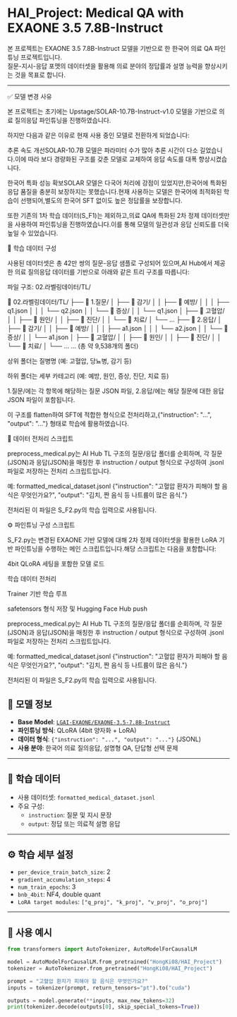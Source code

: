 # HAI_Project: Medical QA with EXAONE 3.5 7.8B-Instruct

본 프로젝트는 EXAONE 3.5 7.8B-Instruct 모델을 기반으로 한 한국어 의료 QA 파인튜닝 프로젝트입니다.  
질문-지시-응답 포맷의 데이터셋을 활용해 의료 분야의 정답률과 설명 능력을 향상시키는 것을 목표로 합니다.

---
✅ 모델 변경 사유

본 프로젝트는 초기에는 Upstage/SOLAR-10.7B-Instruct-v1.0 모델을 기반으로 의료 질의응답 파인튜닝을 진행하였습니다.

하지만 다음과 같은 이유로 현재 사용 중인 모델로 전환하게 되었습니다:

추론 속도 개선SOLAR-10.7B 모델은 파라미터 수가 많아 추론 시간이 다소 길었습니다.이에 따라 보다 경량화된 구조를 갖춘 모델로 교체하여 응답 속도를 대폭 향상시켰습니다.

한국어 특화 성능 확보SOLAR 모델은 다국어 처리에 강점이 있었지만,한국어에 특화된 응답 품질을 충분히 보장하지는 못했습니다.현재 사용하는 모델은 한국어에 최적화된 학습이 선행되어,별도의 한국어 SFT 없이도 높은 정답률을 보장합니다.

또한 기존의 1차 학습 데이터(S_F1)는 제외하고,의료 QA에 특화된 2차 정제 데이터셋만을 사용하여 파인튜닝을 진행하였습니다.이를 통해 모델의 일관성과 응답 신뢰도를 더욱 높일 수 있었습니다.

🧾 학습 데이터 구성

사용된 데이터셋은 총 42만 쌍의 질문-응답 샘플로 구성되어 있으며,AI Hub에서 제공한 의료 질의응답 데이터를 기반으로 아래와 같은 트리 구조를 따릅니다:

파일 구조: 02.라벨링데이터/TL/

📁 02.라벨링데이터/TL/
├── 📁 1.질문/
│   ├── 📁 감기/
│   │   ├── 📁 예방/
│   │   │   ├── q1.json
│   │   │   └── q2.json
│   │   └── 📁 증상/
│   │       └── q1.json
│   ├── 📁 고혈압/
│   │   ├── 📁 원인/
│   │   ├── 📁 진단/
│   │   └── 📁 치료/
│   └── ...
├── 📁 2.응답/
│   ├── 📁 감기/
│   │   ├── 📁 예방/
│   │   │   ├── a1.json
│   │   │   └── a2.json
│   │   └── 📁 증상/
│   │       └── a1.json
│   ├── 📁 고혈압/
│   │   ├── 📁 원인/
│   │   ├── 📁 진단/
│   │   └── 📁 치료/
│   └── ...
...
(총 약 9,538개의 폴더)

상위 폴더는 질병명 (예: 고혈압, 당뇨병, 감기 등)

하위 폴더는 세부 카테고리 (예: 예방, 원인, 증상, 진단, 치료 등)

1.질문/에는 각 항목에 해당하는 질문 JSON 파일, 2.응답/에는 해당 질문에 대한 응답 JSON 파일이 포함됩니다.

이 구조를 flatten하여 SFT에 적합한 형식으로 전처리하고,{"instruction": "...", "output": "..."} 형태로 학습에 활용하였습니다.

🧪 데이터 전처리 스크립트

preprocess_medical.py는 AI Hub TL 구조의 질문/응답 폴더를 순회하며,
각 질문(JSON)과 응답(JSON)을 매칭한 후 instruction / output 형식으로 구성하여 .jsonl 파일로 저장하는 전처리 스크립트입니다.

예: formatted_medical_dataset.jsonl
{"instruction": "고혈압 환자가 피해야 할 음식은 무엇인가요?", "output": "김치, 짠 음식 등 나트륨이 많은 음식."}

전처리된 이 파일은 S_F2.py의 학습 입력으로 사용됩니다.

⚙️ 파인튜닝 구성 스크립트

S_F2.py는 변경된 EXAONE 기반 모델에 대해 2차 정제 데이터셋을 활용한 LoRA 기반 파인튜닝을 수행하는 메인 스크립트입니다.해당 스크립트는 다음을 포함합니다:

4bit QLoRA 세팅을 포함한 모델 로드

학습 데이터 전처리

Trainer 기반 학습 루프

safetensors 형식 저장 및 Hugging Face Hub push

preprocess_medical.py는 AI Hub TL 구조의 질문/응답 폴더를 순회하며,
각 질문(JSON)과 응답(JSON)을 매칭한 후 instruction / output 형식으로 구성하여 .jsonl 파일로 저장하는 전처리 스크립트입니다.

예: formatted_medical_dataset.jsonl
{"instruction": "고혈압 환자가 피해야 할 음식은 무엇인가요?", "output": "김치, 짠 음식 등 나트륨이 많은 음식."}

전처리된 이 파일은 S_F2.py의 학습 입력으로 사용됩니다.




## 📌 모델 정보

- **Base Model**: [`LGAI-EXAONE/EXAONE-3.5-7.8B-Instruct`](https://huggingface.co/LGAI-EXAONE/EXAONE-3.5-7.8B-Instruct)
- **파인튜닝 방식**: QLoRA (4bit 양자화 + LoRA)
- **데이터 형식**: `{"instruction": "...", "output": "..."}` (JSONL)
- **사용 분야**: 한국어 의료 질의응답, 설명형 QA, 단답형 선택 문제

---

## 📂 학습 데이터

- 사용 데이터셋: `formatted_medical_dataset.jsonl`
- 주요 구성:  
  - `instruction`: 질문 및 지시 문장  
  - `output`: 정답 또는 의료적 설명 응답

---

## ⚙️ 학습 세부 설정

- `per_device_train_batch_size`: 2  
- `gradient_accumulation_steps`: 4  
- `num_train_epochs`: 3  
- `bnb_4bit`: NF4, double quant  
- `LoRA target modules`: `["q_proj", "k_proj", "v_proj", "o_proj"]`

---

## 🧠 사용 예시

```python
from transformers import AutoTokenizer, AutoModelForCausalLM

model = AutoModelForCausalLM.from_pretrained("HongKi08/HAI_Project")
tokenizer = AutoTokenizer.from_pretrained("HongKi08/HAI_Project")

prompt = "고혈압 환자가 피해야 할 음식은 무엇인가요?"
inputs = tokenizer(prompt, return_tensors="pt").to("cuda")

outputs = model.generate(**inputs, max_new_tokens=32)
print(tokenizer.decode(outputs[0], skip_special_tokens=True))
